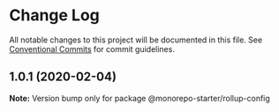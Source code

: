 # Change Log

All notable changes to this project will be documented in this file.
See [Conventional Commits](https://conventionalcommits.org) for commit guidelines.

## 1.0.1 (2020-02-04)

**Note:** Version bump only for package @monorepo-starter/rollup-config
